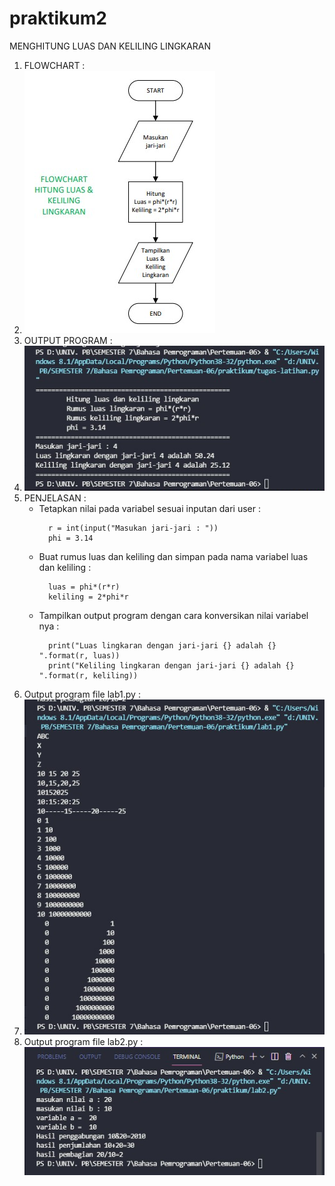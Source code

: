 # praktikum2
MENGHITUNG LUAS DAN KELILING LINGKARAN

1.  FLOWCHART :
2.  ![img](https://github.com/raissaputra/praktikum2/blob/main/assets/flowchart.png)
3.  OUTPUT PROGRAM :
4.  ![img](https://github.com/raissaputra/praktikum2/blob/main/assets/l%26k.png)
5.  PENJELASAN :
    - Tetapkan nilai pada variabel sesuai inputan dari user :
      ```
        r = int(input("Masukan jari-jari : "))
        phi = 3.14
      ```
    - Buat rumus luas dan keliling dan simpan pada nama variabel luas dan keliling :
      ```
        luas = phi*(r*r)
        keliling = 2*phi*r
      ```
    - Tampilkan output program dengan cara konversikan nilai variabel nya :
      ```
        print("Luas lingkaran dengan jari-jari {} adalah {} ".format(r, luas))
        print("Keliling lingkaran dengan jari-jari {} adalah {} ".format(r, keliling))
      ```
6.  Output program file lab1.py :
7.  ![img](https://github.com/raissaputra/praktikum2/blob/main/assets/lab1.png)
8.  Output program file lab2.py :
    ![img](https://github.com/raissaputra/praktikum2/blob/main/assets/lab2.png)
